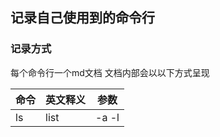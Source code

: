 ## 记录自己使用到的命令行

### 记录方式
每个命令行一个md文档 文档内部会以以下方式呈现

| 命令 | 英文释义 |   参数  |
| --  |   --    |   --   |
| ls | list | -a -l     |
